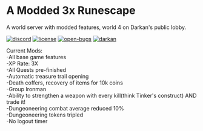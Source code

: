 # A Modded 3x Runescape
A world server with modded features, world 4 on Darkan's public lobby.

[![discord][discord-badge]][discord-link] [![license][license-badge]][gnu-gpl-link] [![open-bugs][bug-badge]][bug-link] [![darkan](https://snapcraft.io/darkan/badge.svg)](https://snapcraft.io/darkan)

[discord-link]: https://discord.gg/Z32ggEB
[discord-badge]: https://img.shields.io/discord/118102728026095623?label=discord&logo=discord

[gnu-gpl-link]: https://www.gnu.org/licenses/gpl-3.0.en.html
[license-badge]: https://img.shields.io/badge/license-GPLv3-blue.svg

[bug-link]: https://github.com/titandino/darkan-world-server/issues
[bug-badge]: https://img.shields.io/github/issues-raw/titandino/darkan-world-server/bug?label=open%20bugs

Current Mods:<br>
-All base game features<br>
-XP Rate: 3X<br>
-All Quests pre-finished<br>
-Automatic treasure trail opening<br>
-Death coffers, recovery of items for 10k coins<br>
-Group Ironman<br>
-Ability to strengthen a weapon with every kill(think Tinker's construct) AND trade it!<br>
-Dungeoneering combat average reduced 10%<br>
-Dungeoneering tokens tripled<br>
-No logout timer
